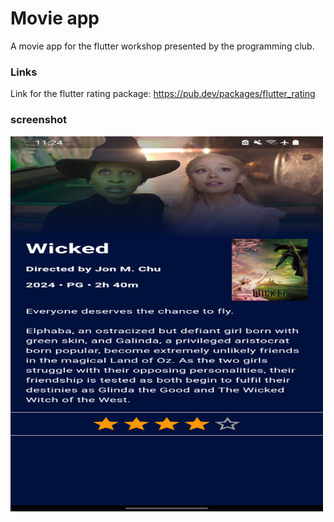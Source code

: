 # Movie app
A movie app for the flutter workshop presented by the programming club.

### Links
Link for the flutter rating package: https://pub.dev/packages/flutter_rating

### screenshot
<img src="assets/Screenshot_20241127-112421.png" width="500" height="600">
